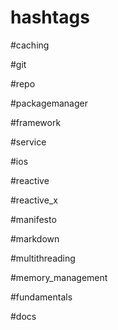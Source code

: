 # hashtags

#caching

#git

#repo

#packagemanager

#framework

#service

#ios

#reactive

#reactive_x

#manifesto

#markdown

#multithreading

#memory_management

#fundamentals

#docs
